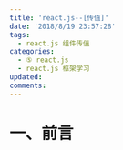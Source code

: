 ```yaml
---
title: 'react.js--[传值]'
date: '2018/8/19 23:57:28'
tags:
  - react.js 组件传值
categories:
  - ⑤ react.js
  - react.js 框架学习
updated:
comments:
---
```


# 一、前言